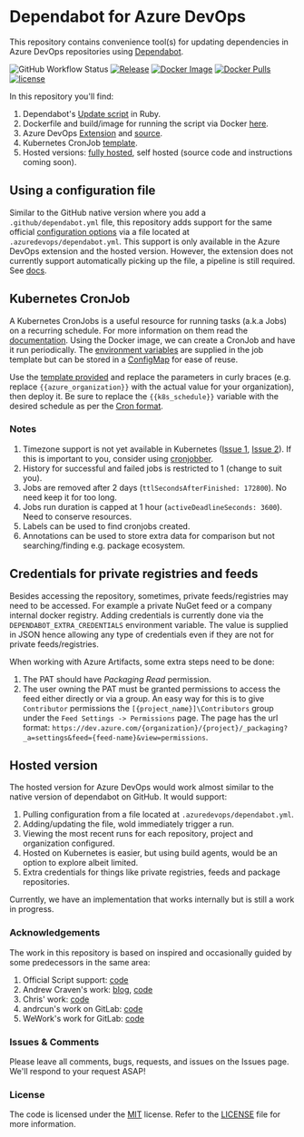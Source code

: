 # Dependabot for Azure DevOps

This repository contains convenience tool(s) for updating dependencies in Azure DevOps repositories using [Dependabot](https://dependabot.com).

![GitHub Workflow Status](https://img.shields.io/github/workflow/status/tinglesoftware/dependabot-azure-devops/Docker?style=flat-square)
[![Release](https://img.shields.io/github/release/tinglesoftware/dependabot-azure-devops.svg?style=flat-square)](https://github.com/tinglesoftware/dependabot-azure-devops/releases/latest)
[![Docker Image](https://img.shields.io/docker/image-size/tingle/dependabot-azure-devops/latest?style=flat-square)](https://hub.docker.com/r/tingle/dependabot-azure-devops)
[![Docker Pulls](https://img.shields.io/docker/pulls/tingle/dependabot-azure-devops?style=flat-square)](https://hub.docker.com/r/tingle/dependabot-azure-devops)
[![license](https://img.shields.io/github/license/tinglesoftware/dependabot-azure-devops.svg?style=flat-square)](LICENSE)

In this repository you'll find:

1. Dependabot's [Update script](./src/script/update-script.rb) in Ruby.
2. Dockerfile and build/image for running the script via Docker [here](./src/script/Dockerfile).
3. Azure DevOps [Extension](https://marketplace.visualstudio.com/items?itemName=tingle-software.dependabot) and [source](./src/extension).
4. Kubernetes CronJob [template](#kubernetes-cronjob).
5. Hosted versions: [fully hosted](#hosted-version), self hosted (source code and instructions coming soon).

## Using a configuration file

Similar to the GitHub native version where you add a `.github/dependabot.yml` file, this repository adds support for the same official [configuration options](https://help.github.com/github/administering-a-repository/configuration-options-for-dependency-updates) via a file located at `.azuredevops/dependabot.yml`. This support is only available in the Azure DevOps extension and the hosted version. However, the extension does not currently support automatically picking up the file, a pipeline is still required. See [docs](./src/extension/README.md#usage).

## Kubernetes CronJob

A Kubernetes CronJobs is a useful resource for running tasks (a.k.a Jobs) on a recurring schedule. For more information on them read the [documentation](https://kubernetes.io/docs/concepts/workloads/controllers/cron-jobs/). Using the Docker image, we can create a CronJob and have it run periodically. The [environment variables](./src/script/README.md#environment-variables) are supplied in the job template but can be stored in a [ConfigMap](https://kubernetes.io/docs/concepts/configuration/configmap/) for ease of reuse.

Use the [template provided](./cronjob-template.yaml) and replace the parameters in curly braces (e.g. replace `{{azure_organization}}` with the actual value for your organization), then deploy it. Be sure to replace the `{{k8s_schedule}}` variable with the desired schedule as per the [Cron format](https://en.wikipedia.org/wiki/Cron).

### Notes

1. Timezone support is not yet available in Kubernetes ([Issue 1](https://github.com/kubernetes/kubernetes/issues/47202), [Issue 2](https://github.com/kubernetes/kubernetes/issues/78795)). If this is important to you, consider using [cronjobber](https://github.com/hiddeco/cronjobber).
2. History for successful and failed jobs is restricted to 1 (change to suit you).
3. Jobs are removed after 2 days (`ttlSecondsAfterFinished: 172800`). No need keep it for too long.
4. Jobs run duration is capped at 1 hour (`activeDeadlineSeconds: 3600`). Need to conserve resources.
5. Labels can be used to find cronjobs created.
6. Annotations can be used to store extra data for comparison but not searching/finding e.g. package ecosystem.

## Credentials for private registries and feeds

Besides accessing the repository, sometimes, private feeds/registries may need to be accessed. For example a private NuGet feed or a company internal docker registry. Adding credentials is currently done via the `DEPENDABOT_EXTRA_CREDENTIALS` environment variable. The value is supplied in JSON hence allowing any type of credentials even if they are not for private feeds/registries.

When working with Azure Artifacts, some extra steps need to be done:

1. The PAT should have *Packaging Read* permission.
2. The user owning the PAT must be granted permissions to access the feed either directly or via a group. An easy way for this is to give `Contributor` permissions the `[{project_name}]\Contributors` group under the `Feed Settings -> Permissions` page. The page has the url format: `https://dev.azure.com/{organization}/{project}/_packaging?_a=settings&feed={feed-name}&view=permissions`.

## Hosted version

The hosted version for Azure DevOps would work almost similar to the native version of dependabot on GitHub.
It would support:

1. Pulling configuration from a file located at `.azuredevops/dependabot.yml`.
2. Adding/updating the file, wold immediately trigger a run.
3. Viewing the most recent runs for each repository, project and organization configured.
4. Hosted on Kubernetes is easier, but using build agents, would be an option to explore albeit limited.
5. Extra credentials for things like private registries, feeds and package repositories.

Currently, we have an implementation that works internally but is still a work in progress.

### Acknowledgements

The work in this repository is based on inspired and occasionally guided by some predecessors in the same area:

1. Official Script support: [code](https://github.com/dependabot/dependabot-script)
2. Andrew Craven's work: [blog](https://medium.com/@acraven/updating-dependencies-in-azure-devops-repos-773cbbb6029d), [code](https://github.com/acraven/azure-dependabot)
3. Chris' work: [code](https://github.com/chris5287/dependabot-for-azuredevops)
4. andrcun's work on GitLab: [code](https://gitlab.com/dependabot-gitlab/dependabot)
5. WeWork's work for GitLab: [code](https://github.com/wemake-services/kira-dependencies)

### Issues &amp; Comments

Please leave all comments, bugs, requests, and issues on the Issues page. We'll respond to your request ASAP!

### License

The code is licensed under the [MIT](http://www.opensource.org/licenses/mit-license.php "Read more about the MIT license form") license. Refer to the [LICENSE](./LICENSE) file for more information.
